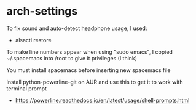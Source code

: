 # arch-settings

To fix sound and auto-detect headphone usage, I used:
  - alsactl restore



To make line numbers appear when using "sudo emacs", I copied ~/.spacemacs into /root to give it privileges (I think) 

You must install spacemacs before inserting new spacemacs file

Install python-powerline-git on AUR and use this to get it to work with terminal prompt 
  - https://powerline.readthedocs.io/en/latest/usage/shell-prompts.html
